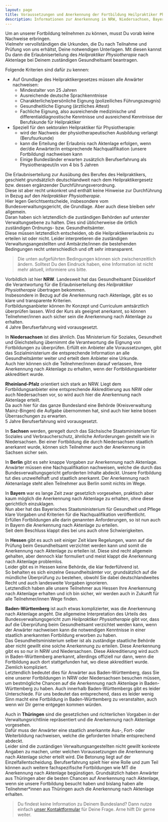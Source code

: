 ```yaml
---
layout: page
title: Voraussetzungen und Anerkennung der Fortbildung Heilpraktiker Physiotherapie
description: Informationen zur Anerkennung in NRW, Niedersachsen, Bayern, Baden-Württemberg, Hessen und anderen Bundesländern
---
```


Um an unserer Fortbildung teilnehmen zu können, musst Du vorab keine Nachweise erbringen.  
Vielmehr vervollständigen die Urkunden, die Du nach Teilnahme und Prüfung von uns erhältst, Deine notwendigen Unterlagen.
Mit diesen kannst Du dann die Erlaubniserteilung des <em>Heilpraktiker Physiotherapie</em> nach Aktenlage bei Deinem zuständigen Gesundheitsamt beantragen.

Folgende Kriterien sind dafür zu kennen:

- Auf Grundlage des Heilpraktikergesetzes müssen alle Anwärter nachweisen:
    - Mindestalter von 25 Jahren
    - Ausreichende deutsche Sprachkenntnisse
    - Charakterliche/persönliche Eignung \(polizeiliches Führungszeugnis\)
    - Gesundheitliche Eignung \(ärztliches Attest\)
    - Fachliche Eignung, also ausreichende medizinische und differentialdiagnostische Kenntnisse und ausreichend Kenntnisse der Berufskunde für Heilpraktiker
- Speziell für den sektoralen Heilpraktiker für Physiotherapie:
    - wird der Nachweis der physiotherapeutischen Ausbildung verlangt \(Berufsurkunde\)
    - kann die Erteilung der Erlaubnis nach Aktenlage erfolgen, wenn der/die Anwärter/in entsprechende Nachqualifikation \(unsere Fortbildung\) nachweisen kann
    - Einige Bundesländer erwarten zusätzlich Berufserfahrung als Physiotherapeut/in von 4 bis 5 Jahren

Die Erlaubniserteilung zur Ausübung des Berufes des Heilpraktikers, geschieht grundsätzlich deutschlandweit nach dem Heilpraktikergesetz bzw. dessen ergänzender Durchführungsverordnung.  
Diese ist aber recht unkonkret und enthält keine Hinweise zur Durchführung in Bezug auf den <em>Heilpraktiker Physiotherapie</em>.  
Hier legen Gerichtsentscheide, insbesondere vom Bundesverwaltungsgericht, die Grundlage. Aber auch diese bleiben sehr allgemein.  
Daran haben sich letztendlich die zuständigen Behörden auf unterster Verwaltungsebene zu halten. Dies sind üblicherweise die örtlich zuständigen Ordnungs- bzw. Gesundheitsämter.  
Diese müssen letztendlich entscheiden, ob die Heilpraktikererlaubnis zu erteilen ist oder nicht.
Leider interpretieren die zuständigen Verwaltungsangestellten und Amtsärzte/innen die bestehenden Bedingungen recht unterschiedlich und oft sehr intransparent.

 > Die unten aufgeführten Bedingungen können sich zwischenzeitlich ändern. Solltest Du den Eindruck haben, eine Information ist nicht mehr aktuell, informiere uns bitte.

Vorbildlich ist hier **NRW**. Landesweit hat das Gesundheitsamt Düsseldorf die Verantwortung für die Erlaubniserteilung des <em>Heilpraktiker Physiotherapie</em> übertragen bekommen.  
Insbesondere in Bezug auf die Anerkennung nach Aktenlage, gibt es so klare und transparente Kriterien.  
Fortbildungsanbieter können Ihr Konzept und Curriculum amtsärztlich überprüfen lassen. Wird der Kurs als geeignet anerkannt, so können Teilnehmer/innen auch sicher sein die Anerkennung nach Aktenlage zu erhalten.  
4 Jahre Berufserfahrung wird vorausgesetzt.


In **Niedersachsen** ist dies ähnlich. Das Ministerium für Soziales, Gesundheit und Gleichstellung übernimmt die Verantwortung die Eignung von Fortbildungen zu überprüfen. Erfüllt ein Anbieter alle Voraussetzungen, gibt das Sozialministerium die entsprechende Information an alle Gesundheitsämter weiter und erteilt dem Anbieter eine Urkunde.  
Auch hier können sich die Teilnehmer/innen darauf verlassen, Ihre Anerkennung nach Aktenlage zu erhalten, wenn der Fortbildungsanbieter akkreditiert wurde.


**Rheinland-Pfalz** orientiert sich stark an NRW. Liegt dem Fortbildungsanbieter eine entsprechende Akkreditierung aus NRW oder auch Niedersachsen vor, so wird auch hier die Anerkennung nach Aktenlage erteilt.  
Da auch hier für das ganze Bundesland eine Behörde \(Kreisverwaltung Mainz-Bingen\) die Aufgabe übernommen hat, sind auch hier keine bösen Überraschungen zu erwarten.  
5 Jahre Berufserfahrung wird vorausgesetzt.


In **Sachsen** werden, geregelt durch das Sächsische Staatsministerium für Soziales und Verbraucherschutz, ähnliche Anforderungen gestellt wie in Niedersachsen. Bei einer Fortbildung die durch Niedersachsen staatlich anerkannt wurde, können sich Teilnehmer auch der Anerkennung in Sachsen sicher sein.


In **Berlin** gibt es sehr knappe Vorgaben zur Anerkennung nach Aktenlage. Anwärter müssen eine Nachqualifikation nachweisen, welche die durch das Bundesverwaltungsgericht geforderten Inhalte abdeckt.
Unsere Fortbildung tut dies unzweifelhaft und staatlich anerkannt. Der Anerkennung nach Aktenanlage steht allen Teilnehmer aus Berlin somit nichts im Wege.


In **Bayern** war es lange Zeit zwar gesetzlich vorgesehen, praktisch aber kaum möglich die Anerkennung nach Aktenlage zu erhalten, ohne diese gerichtlich einzuklagen.  
Nun aber hat das Bayerisches Staatsministerium für Gesundheit und Pflege klare Vorgaben und Kriterien für die Nachqualifikation veröffentlicht.  
Erfüllen Fortbildungen alle darin genannten Anforderungen, so ist nun auch in Bayern die Anerkennung nach Aktenlage zu erteilen.  
Seit dem Beschluss klappt dies bei uns auch ohne Schwierigkeiten.


In **Hessen** gibt es auch seit einiger Zeit klare Regelungen, wann auf die Prüfung beim Gesundheitsamt verzichtet werden kann und somit die Anerkennung nach Aktenlage zu erteilen ist. 
Diese sind recht allgemein gehalten, aber dennoch klar formuliert und meist klappt die Anerkennung nach Aktenlage problemlos.  
Leider gibt es in Hessen keine Behörde, die klar federführend ist.  
So behalten es sich einzelne Gesundheitsämter vor, grundsätzlich auf die mündliche Überprüfung zu bestehen, obwohl Sie dabei deutschlandweites Recht und auch landesweite Vorgaben ignorieren.  
Letztendlich haben alle unsere Teilnehmer aus Hessen Ihre Anerkennung nach Aktenlage erhalten und ich bin sicher, wir werden auch in Zukunft für alle Teilnehmer/innen Wege finden.


**Baden-Württemberg** ist auch etwas komplizierter, was die Anerkennung nach Aktenlage angeht.
Die allgemeine Interpretation des Urteils des Bundesverwaltungsgericht zum <em>Heilpraktiker Physiotherapie</em> gibt vor, dass auf die Überprüfung beim Gesundheitsamt verzichtet werden kann, wenn der Anwärter nachweisen kann die notwendigen Kenntnisse in einer staatlich anerkannten Fortbildung erworben zu haben.  
Das Gesundheitsministerium selber ist als zuständige staatliche Behörde aber nicht gewillt eine solche Anerkennung zu erteilen. Diese Anerkennung gibt es so nur in NRW und Niedersachsen. 
Diese Akkreditierung wird auch in Baden-Württemberg anerkannt, allerdings offiziell nur dann, wenn die Fortbildung auch dort stattgefunden hat, wo diese akkreditiert wurde.  
Ziemlich kompliziert.  
Letztendlich bedeutet dies für Anwärter aus Baden-Württemberg, dass Sie eine unserer Fortbildungen in NRW oder Niedersachsen besuchen müssen, um bestmögliche Chancen auf die Anerkennung nach Aktenlage in Baden-Württemberg zu haben.
Auch innerhalb Baden-Württembergs gibt es leider Unterschiede. 
Für uns bedeutet das entsprechend, dass es leider wenig Sinn macht eine Fortbildung in Baden-Württemberg zu veranstalten, auch wenn wir Dir gerne entgegen kommen würden.


Auch in **Thüringen** sind die gesetzlichen und richterlichen Vorgaben in der Verwaltungsrichtlinie repräsentiert und die Anerkennung nach Aktenlage vorgesehen.  
Dafür muss der Anwärter eine staatlich anerkannte Aus-, Fort- oder Weiterbildung nachweisen, welche die geforderten Inhalte entsprechend abdeckt.  
Leider sind die zuständigen Verwaltungsangestellten nicht gewillt konkrete Angaben zu machen, unter welchen Voraussetzungen die Anerkennung nach Aktenlage sicher erteilt wird. Die Betonung liegt auf der Einzelfallentscheidung. Berufserfahrung spielt hier eine Rolle und zum Teil können auch weitere fachspezifische Fortbildungen wie MT die Anerkennung nach Aktenlage begünstigen.
Grundsätzlich haben Anwärter aus Thüringen aber die besten Chancen auf Anerkennung nach Aktenlage, wenn sie unsere Fortbildung besucht haben und bislang haben alle Teilnehmer*innen aus Thüringen auch die Anerkennung nach Aktenlage erhalten.


  > Du findest keine Information zu Deinem Bundesland? Dann nutze einfach [unser Kontaktformular]({{site.baseurl}}/kontakt/) für Deine Frage. Arne hilft Dir gerne weiter.





